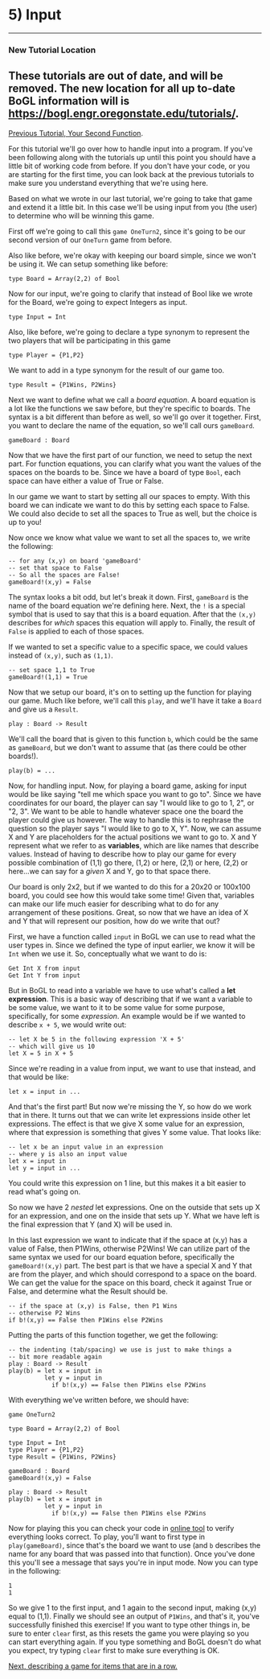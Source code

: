 # 5) Input

--------------
### New Tutorial Location
These tutorials are out of date, and will be removed. The new location for all up to-date BoGL information will is https://bogl.engr.oregonstate.edu/tutorials/.
--------------

[Previous Tutorial, Your Second Function](Function).

For this tutorial we'll go over how to handle input into a program. If you've been following along with the tutorials up until this point you should have a little bit of working code from before. If you don't have your code, or you are starting for the first time, you can look back at the previous tutorials to make sure you understand everything that we're using here.

Based on what we wrote in our last tutorial, we're going to take that game and extend it a little bit. In this case we'll be using input from you (the user) to determine who will be winning this game.

First off we're going to call this `game OneTurn2`, since it's going to be our second version of our `OneTurn` game from before.

Also like before, we're okay with keeping our board simple, since we won't be using it. We can setup something like before:
```
type Board = Array(2,2) of Bool
```

Now for our input, we're going to clarify that instead of Bool like we wrote for the Board, we're going to expect Integers as input.
```
type Input = Int
```

Also, like before, we're going to declare a type synonym to represent the two players that will be participating in this game
```
type Player = {P1,P2}
```

We want to add in a type synonym for the result of our game too.
```
type Result = {P1Wins, P2Wins}
```

Next we want to define what we call a *board equation*. A board equation is a lot like the functions we saw before, but they're specific to boards. The syntax is a bit different than before as well, so we'll go over it together. First, you want to declare the name of the equation, so we'll call ours `gameBoard`.
```
gameBoard : Board
```

Now that we have the first part of our function, we need to setup the next part. For function equations, you can clarify what you want the values of the spaces on the boards to be. Since we have a board of type `Bool`, each space can have either a value of True or False.

In our game we want to start by setting all our spaces to empty. With this board we can indicate we want to do this by setting each space to False. We could also decide to set all the spaces to True as well, but the choice is up to you!

Now once we know what value we want to set all the spaces to, we write the following:
```
-- for any (x,y) on board 'gameBoard'
-- set that space to False
-- So all the spaces are False!
gameBoard!(x,y) = False
```
The syntax looks a bit odd, but let's break it down. First, `gameBoard` is the name of the board equation we're defining here. Next, the `!` is a special symbol that is used to say that this is a board equation. After that the `(x,y)` describes for *which* spaces this equation will apply to. Finally, the result of `False` is applied to each of those spaces.

If we wanted to set a specific value to a specific space, we could values instead of `(x,y)`, such as `(1,1)`.
```
-- set space 1,1 to True
gameBoard!(1,1) = True
```

Now that we setup our board, it's on to setting up the function for playing our game. Much like before, we'll call this `play`, and we'll have it take a `Board` and give us a `Result`.
```
play : Board -> Result
```

We'll call the board that is given to this function `b`, which could be the same as `gameBoard`, but we don't want to assume that (as there could be other boards!).
```
play(b) = ...
```

Now, for handling input. Now, for playing a board game, asking for input would be like saying "tell me which space you want to go to". Since we have coordinates for our board, the player can say "I would like to go to 1, 2", or "2, 3". We want to be able to handle whatever space one the board the player could give us however. The way to handle this is to rephrase the question so the player says "I would like to go to X, Y". Now, we can assume X and Y are placeholders for the actual positions we want to go to. X and Y represent what we refer to as **variables**, which are like names that describe values. Instead of having to describe how to play our game for every possible combination of (1,1) go there, (1,2) or here, (2,1) or here, (2,2) or here...we can say for a *given* X and Y, go to that space there.

Our board is only 2x2, but if we wanted to do this for a 20x20 or 100x100 board, you could see how this would take some time! Given that, variables can make our life much easier for describing what to do for any arrangement of these positions. Great, so now that we have an idea of X and Y that will represent our position, how do we write that out?

First, we have a function called `input` in BoGL we can use to read what the user types in. Since we defined the type of input earlier, we know it will be `Int` when we use it. So, conceptually what we want to do is:
```
Get Int X from input
Get Int Y from input
```
But in BoGL to read into a variable we have to use what's called a **let expression**. This is a basic way of describing that if we want a variable to be some value, we want to it to be some value for some purpose, specifically, for some *expression*. An example would be if we wanted to describe `x + 5`, we would write out:
```
-- let X be 5 in the following expression 'X + 5'
-- which will give us 10
let X = 5 in X + 5
```

Since we're reading in a value from input, we want to use that instead, and that would be like:
```
let x = input in ...
```
And that's the first part! But now we're missing the Y, so how do we work that in there. It turns out that we can write let expressions inside other let expressions. The effect is that we give X some value for an expression, where that expression is something that gives Y some value. That looks like:
```
-- let x be an input value in an expression
-- where y is also an input value
let x = input in
let y = input in ...
```
You could write this expression on 1 line, but this makes it a bit easier to read what's going on.

So now we have 2 *nested* let expressions. One on the outside that sets up X for an expression, and one on the inside that sets up Y. What we have left is the final expression that Y (and X) will be used in.

In this last expression we want to indicate that if the space at (x,y) has a value of False, then P1Wins, otherwise P2Wins! We can utilize part of the same syntax we used for our board equation before, specifically the `gameBoard!(x,y)` part. The best part is that we have a special X and Y that are from the player, and which should correspond to a space on the board. We can get the value for the space on this board, check it against True or False, and determine what the Result should be.
```
-- if the space at (x,y) is False, then P1 Wins
-- otherwise P2 Wins
if b!(x,y) == False then P1Wins else P2Wins
```

Putting the parts of this function together, we get the following:
```
-- the indenting (tab/spacing) we use is just to make things a
-- bit more readable again
play : Board -> Result
play(b) = let x = input in
          let y = input in
            if b!(x,y) == False then P1Wins else P2Wins
```

With everything we've written before, we should have:
```
game OneTurn2

type Board = Array(2,2) of Bool

type Input = Int
type Player = {P1,P2}
type Result = {P1Wins, P2Wins}

gameBoard : Board
gameBoard!(x,y) = False

play : Board -> Result
play(b) = let x = input in
          let y = input in
            if b!(x,y) == False then P1Wins else P2Wins
```

Now for playing this you can check your code in [online tool](https://bogl.engr.oregonstate.edu/) to verify everything looks correct. To play, you'll want to first type in `play(gameBoard)`, since that's the board we want to use (and `b` describes the name for any board that was passed into that function). Once you've done this you'll see a message that says you're in input mode. Now you can type in the following:
```
1
1
```
So we give 1 to the first input, and 1 again to the second input, making (x,y) equal to (1,1). Finally we should see an output of `P1Wins`, and that's it, you've successfully finished this exercise! If you want to type other things in, be sure to enter `clear` first, as this resets the game you were playing so you can start everything again. If you type something and BoGL doesn't do what you expect, try typing `clear` first to make sure everything is OK.

[Next, describing a game for items that are in a row.](InARow)
